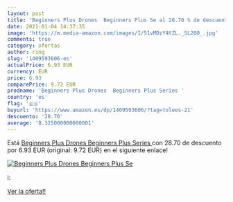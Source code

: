 ```yaml
---
layout: post
title: 'Beginners Plus Drones  Beginners Plus Se al 28.70 % de descuento'
date: 2021-01-04 14:37:35
image: 'https://m.media-amazon.com/images/I/51vMDzY4tZL._SL200_.jpg'
comments: true
category: ofertas
author: ring
slug: '1409593606-es'
actualPrice: 6.93 EUR
currency: EUR
price: 6.93
comparePrice: 9.72 EUR
prodname: 'Beginners Plus Drones  Beginners Plus Series '
country: 'es'
flag: '🇪🇸'
buyurl: 'https://www.amazon.es/dp/1409593606/?tag=tolees-21'
descuento: '28.70'
average: '8.325000000000001'
---
```


Está [Beginners Plus Drones  Beginners Plus Series ](https://www.amazon.es/dp/1409593606/?tag=tolees-21) con 28.70 de descuento por 6.93 EUR (original: 9.72 EUR) en el siguiente enlace!

[![Beginners Plus Drones  Beginners Plus Se](https://m.media-amazon.com/images/I/51vMDzY4tZL._SL200_.jpg)](https://www.amazon.es/dp/1409593606/?tag=tolees-21)

ℹ️:


[Ver la oferta!!](https://www.amazon.es/dp/1409593606/?tag=tolees-21)
